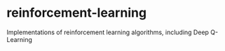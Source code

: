 # reinforcement-learning
Implementations of reinforcement learning algorithms, including Deep Q-Learning
